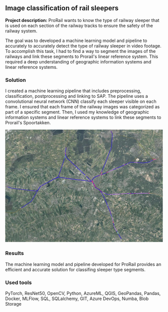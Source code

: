 ## Image classification of rail sleepers

**Project description:** ProRail wants to know the type of railway sleeper that is used on each section of the railway tracks to ensure the safety of the railway system. 

The goal was to developed a machine learning model and pipeline to accurately to accurately detect the type of railway sleeper in video footage. 
To accomplish this task, I had to find a way to segment the images of the railways and link these segments to Prorail's linear reference system. This required a deep understanding of geographic information systems and linear reference systems.

### Solution
I created a machine learning pipeline that includes preprocessing, classification, postprocessing and linking to SAP. The pipeline uses a convolutional neural network (CNN) classify each sleeper visible on each frame. 
I ensured that each frame of the railway images was categorized as part of a specific segment. Then, I used my knowledge of geographic information systems and linear reference systems to link these segments to Prorail's Spoortakken.

<img src="../images/dwarsliggers.png?raw=true"/>

### Results
The machine learning model and pipeline developed for ProRail provides an efficient and accurate solution for classifing sleeper type segments. 

### Used tools
PyTorch, ResNet50, OpenCV, Python, AzureML, QGIS, GeoPandas, Pandas, Docker, MLFlow, SQL, SQLalchemy, GIT, Azure DevOps, Numba, Blob Storage